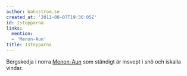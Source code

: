 ```yaml
---
author: Wahnstrom.se
created_at: '2011-08-07T19:36:05Z'
id: Istopparna
links:
  mention:
  - 'Menon-Aun'
title: Istopparna
---
```


Bergskedja i norra [Menon-Aun] som ständigt är insvept i snö och iskalla vindar.

  [Menon-Aun]: Menon-Aun